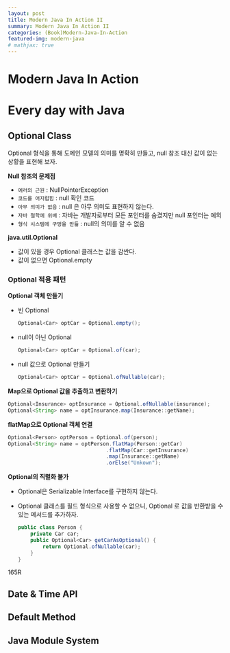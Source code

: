 ```yaml
---
layout: post
title: Modern Java In Action II
summary: Modern Java In Action II
categories: (Book)Modern-Java-In-Action
featured-img: modern-java
# mathjax: true
---
```


# Modern Java In Action

# Every day with Java

## Optional Class

Optional 형식을 통해 도메인 모델의 의미를 명확히 만들고, null 참조 대신 값이 없는 상황을 표현해 보자.

**Null 참조의 문제점**

- `에러의 근원` : NullPointerException
- `코드를 어지럽힘` : null 확인 코드
- `아무 의미가 없음` : null 은 아무 의미도 표현하지 않는다.
- `자바 철학에 위배` : 자바는 개발자로부터 모든 포인터를 숨겼지만 null 포인터는 예외
- `형식 시스템에 구멍을 만듦` : null의 의미를 알 수 없음

**java.util.Optional<T>**

- 값이 있을 경우 Optional 클래스는 값을 감싼다.
- 값이 없으면 Optional.empty

### Optional 적용 패턴

**Optional 객체 만들기**

- 빈 Optional

  ```java
  Optional<Car> optCar = Optional.empty();
  ```

- null이 아닌 Optional

  ```java
  Optional<Car> optCar = Optional.of(car);
  ```

- null 값으로 Optional 만들기

  ```java
  Optional<Car> optCar = Optional.ofNullable(car);
  ```

**Map으로 Optional 값을 추출하고 변환하기**

```java
Optional<Insurance> optInsurance = Optional.ofNullable(insurance);
Optional<String> name = optInsurance.map(Insurance::getName);
```

**flatMap으로 Optional 객체 연결**

```java
Optional<Person> optPerson = Optional.of(person);
Optional<String> name = optPerson.flatMap(Person::getCar)
    							.flatMap(Car::getInsurance)
							    .map(Insurance::getName)
    							.orElse("Unkown");
```

**Optional의 직렬화 불가**

- Optional은 Serializable Interface를 구현하지 않는다.

- Optional 클래스를 필드 형식으로 사용할 수 없으니, Optional 로 값을 반환받을 수 있는 메서드를 추가하자.

  ```java
  public class Person {
      private Car car;
      public Optional<Car> getCarAsOptional() {
          return Optional.ofNullable(car);
      }
  }
  ```

  





165R

## Date & Time API

## Default Method

## Java Module System

